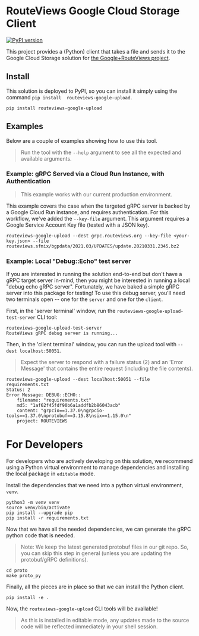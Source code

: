# RouteViews Google Cloud Storage Client

[![PyPI version](https://badge.fury.io/py/routeviews-google-upload.svg)](https://badge.fury.io/py/routeviews-google-upload)

This project provides a (Python) client that takes a file and sends it to the Google Cloud 
Storage solution for [the Google+RouteViews project](https://github.com/routeviews/google-cloud-storage).

## Install

This solution is deployed to PyPI, so you can install it simply using the command `pip install 
routeviews-google-upload`.

    pip install routeviews-google-upload

## Examples

Below are a couple of examples showing how to use this tool.

> Run the tool with the `--help` argument to see all the expected and available arguments.

### Example: gRPC Served via a Cloud Run Instance, with Authentication

> This example works with our current production environment.  

This example covers the case when the targeted gRPC server is backed by a Google Cloud Run instance, and requires authentication.
For this workflow, we've added the `--key-file` argument.
This argument requires a Google Service Account Key file (tested with a JSON key).

    routeviews-google-upload --dest grpc.routeviews.org --key-file <your-key.json> --file routeviews.sfmix/bgpdata/2021.03/UPDATES/update.20210331.2345.bz2

### Example: Local "Debug::Echo" test server

If you are interested in running the solution end-to-end but don't have a gRPC target server in-mind, then you might 
be interested in running a local "debug echo gRPC server". 
Fortunately, we have baked a simple gRPC server into this package for testing!
To use this debug server, you'll need two terminals open -- one for the `server` and one for the `client`.

First, in the 'server terminal' window, run the `routeviews-google-upload-test-server` CLI tool:

    routeviews-google-upload-test-server
    RouteViews gRPC debug server is running...

Then, in the 'client terminal' window, you can run the upload tool with `--dest localhost:50051`.

> Expect the server to respond with a failure status (2) and an 'Error Message' that contains the entire request (including the file contents).

    routeviews-google-upload --dest localhost:50051 --file requirements.txt 
    Status: 2
    Error Message: DEBUG::ECHO::
        filename: "requirements.txt"
        md5: "1af62f45fdf90b6a1addfb2b86043acb"
        content: "grpcio==1.37.0\ngrpcio-tools==1.37.0\nprotobuf==3.15.8\nsix==1.15.0\n"
        project: ROUTEVIEWS

# For Developers

For developers who are actively developing on this solution, we recommend using a Python virtual environment to manage dependencies and installing the local package in `editable` mode.

Install the dependencies that we need into a python virtual environment, `venv`.

    python3 -m venv venv
    source venv/bin/activate
    pip install --upgrade pip
    pip install -r requirements.txt

Now that we have all the needed dependencies, we can generate the gRPC python code that is needed.

> Note: We keep the latest generated protobuf files in our git repo.
> So, you can skip this step in general (unless you are updating the protobuf/gRPC definitions).
    
    cd proto
    make proto_py

Finally, all the pieces are in place so that we can install the Python client.

    pip install -e .

Now, the `routeviews-google-upload` CLI tools will be available! 

> As this is installed in editable mode, any updates made to the source code will be reflected immediately in your shell session.

